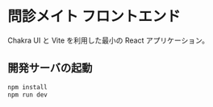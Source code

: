 # 問診メイト フロントエンド

Chakra UI と Vite を利用した最小の React アプリケーション。

## 開発サーバの起動
```bash
npm install
npm run dev
```
